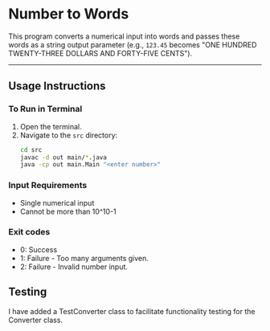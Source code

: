 # Number to Words

This program converts a numerical input into words and
passes these words as a string output parameter (e.g., `123.45` becomes "ONE HUNDRED TWENTY-THREE DOLLARS AND FORTY-FIVE CENTS").

---

## Usage Instructions

### To Run in Terminal
1. Open the terminal.
2. Navigate to the `src` directory:
   ```bash
   cd src
   javac -d out main/*.java
   java -cp out main.Main "<enter number>"
   
### Input Requirements
- Single numerical input
- Cannot be more than 10^10-1

### Exit codes
- 0: Success
- 1: Failure - Too many arguments given.
- 2: Failure - Invalid number input.


## Testing

I have added a TestConverter class to facilitate functionality testing for the Converter class.